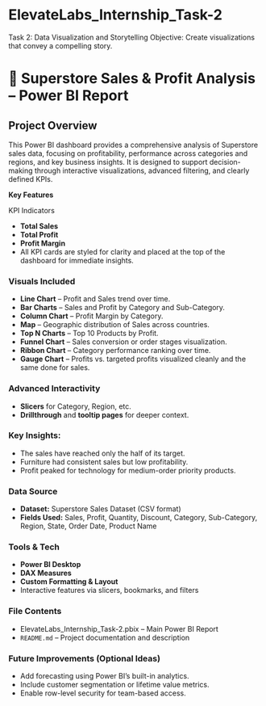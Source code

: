 # ElevateLabs_Internship_Task-2
Task 2: Data Visualization and Storytelling Objective: Create visualizations that convey a compelling story.
# 🧾 Superstore Sales & Profit Analysis – Power BI Report

##  Project Overview
This Power BI dashboard provides a comprehensive analysis of Superstore sales data, focusing on profitability, performance across categories and regions, and key business insights. It is designed to support decision-making through interactive visualizations, advanced filtering, and clearly defined KPIs.

**Key Features**

 KPI Indicators
- **Total Sales**
- **Total Profit**
- **Profit Margin**
- All KPI cards are styled for clarity and placed at the top of the dashboard for immediate insights.

###  Visuals Included
- **Line Chart** – Profit and Sales trend over time.
- **Bar Charts** – Sales and Profit by Category and Sub-Category.
- **Column Chart** – Profit Margin by Category.
- **Map** – Geographic distribution of Sales across countries.
- **Top N Charts** – Top 10 Products by Profit.
- **Funnel Chart** – Sales conversion or order stages visualization.
- **Ribbon Chart** – Category performance ranking over time.
- **Gauge Chart** – Profits vs. targeted profits visualized cleanly and the same done for sales.

###  Advanced Interactivity
- **Slicers** for Category, Region, etc.
- **Drillthrough** and **tooltip pages** for deeper context.

### Key Insights:
- The sales have reached only the half of its target.
- Furniture had consistent sales but low profitability.
- Profit peaked for technology for medium-order priority products.

### Data Source
- **Dataset:** Superstore Sales Dataset (CSV format)
- **Fields Used:** Sales, Profit, Quantity, Discount, Category, Sub-Category, Region, State, Order Date, Product Name

###  Tools & Tech
- **Power BI Desktop**
- **DAX Measures**
- **Custom Formatting & Layout**
- Interactive features via slicers, bookmarks, and filters

###  File Contents
- ElevateLabs_Internship_Task-2.pbix – Main Power BI Report
- `README.md` – Project documentation and description

###  Future Improvements (Optional Ideas)
- Add forecasting using Power BI’s built-in analytics.
- Include customer segmentation or lifetime value metrics.
- Enable row-level security for team-based access.


